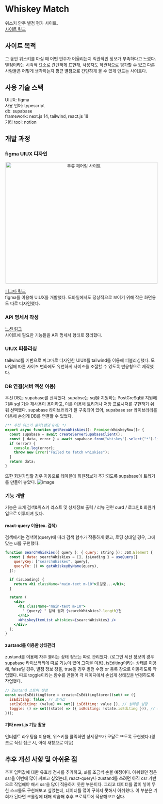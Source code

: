# Whiskey Match  
위스키 안주 별점 평가 사이트.   
[사이트 링크](whiskey-match.vercel.app)

## 사이트 목적
그 동안 위스키를 마실 때 어떤 안주가 어울리는지 직관적인 정보가 부족하다고 느꼈다. 별점이라는 시각적 요소로 간단하게 표현해, 사용자도 직관적으로 평가할 수 있고 다른 사람들은 어떻게 생각하는지 평균 별점으로 간단하게 볼 수 있게 만드는 사이트다.

## 사용 기술 스택
UIUX: figma  
사용 언어: typescript  
db: supabase  
framework: next.js 14, tailwind, react.js 18  
기타 tool: notion  

## 개발 과정
### figma UIUX 디자인
<div style="text-align: center;">
<img src="https://github.com/user-attachments/assets/7865c0e7-8c04-45ab-b26a-35539da19255" alt="주류 페어링 사이트" width="500" height="400">
</div>  

[피그마 링크](https://www.figma.com/design/FlpKf4rxa1umPBbXXU8Wz5/%EC%A3%BC%EB%A5%98-%ED%8E%98%EC%96%B4%EB%A7%81-%EC%82%AC%EC%9D%B4%ED%8A%B8?m=auto&t=Rl0jrkCIbLUVYsjL-6)  
figma를 이용해 UIUX를 개발했다. 모바일에서도 정상적으로 보이기 위해 작은 화면용도 따로 디자인했다.


### API 명세서 작성
[노션 링크](https://seen-tithonia-e2a.notion.site/Api-13387261efe3804cbc9ff7b83abe8d1d)  
사이트에 필요한 기능들을 API 명세서 형태로 정리했다.

### UIUX 퍼블리싱
tailwind를 기반으로 피그마로 디자인한 UIUX를 tailwind를 이용해 퍼블리싱했다. 모바일에 따른 사이즈 변화에도 유연하게 사이즈를 조절할 수 있도록 반응형으로 제작했다.

### DB 연결(서버 액션 이용) 
우선 DB는 supabase를 선택했다. supabse는 sql을 지원하는 PostGreSql을 지원해 기존 sql 기술 재사용이 용이하고, 이를 이용해 트리거나 저장 프로시저를 구현하기 쉬워 선택했다. supabase 라이브러리가 잘 구축되어 있어, supabase ssr 라이브러리를 이용해 손쉽게 DB를 연결할 수 있었다.
```jsx
/** 추천 위스키 출력(랜덤 8개) */
export async function getRecoWhiskies(): Promise<WhiskeyRow[]> {
  const supabase = await createServerSupabaseClient();
  const { data, error } = await supabase.from("whiskey").select("*").limit(8); // 최대 8개
  if (error) {
    console.log(error);
    throw new Error("Failed to fetch whiskies");
  }
  return data;
}
```
  
또한 회원가입할 경우 자동으로 테이블에 회원정보가 추가되도록 supabase에 트리거를 만들어 놓았다.
![image](https://github.com/user-attachments/assets/d6613d11-3f79-40a1-a1c2-1f969746afb1)  
### 기능 개발
기능은 크게 검색&위스키 리스트 및 상세정보 출력 / 리뷰 관련 curd / 로그인& 회원가입으로 이루어져 있다. 

#### react-query 이용(ex. 검색)
검색에서는 검색어(query)에 따라 검색 함수가 작동하게 했고, 로딩 상태일 경우, 그에 맞는 ui를 구현했다.
```jsx
function SearchWhiskies({ query }: { query: string }): JSX.Element {
  const { data: searchWhiskies = [], isLoading } = useQuery({
    queryKey: ["searchWhiskes", query],
    queryFn: () => getWhiskeyByName(query),
  });

  if (isLoading) {
    return <h1 className="main-text m-10">로딩중...</h1>;
  }

  return (
    <div>
      <h1 className="main-text m-10">
        " {query} " 검색 결과 {searchWhiskies?.length}건
      </h1>
      <WhiskeyItemList whiskies={searchWhiskies} />
    </div>
  );
}
```
#### zustand를 이용한 상태관리
zustand를 이용해 자주 불리는 상태 정보는 따로 관리했다. (로그인 세션 정보의 경우 supabase 라이브러리에 따로 기능이 있어 그쪽을 이용),
isEditing이라는 상태를 이용해, false일 경우, 별점 정보 창을, true일 경우 별점 수정 or 등록 창으로 이동하도록 작업했다. 따로 toggle이라는 함수를 만들어 각 페이지에서 손쉽게 상태값을 변경하도록 작업했다.

```jsx
// Zustand 스토어 생성
const useIsEditingStore = create<IsEditingStore>((set) => ({
  isEditing: false, // 초기값
  setIsEditing: (value) => set({ isEditing: value }), // 상태를 설정
  toggle: () => set((state) => ({ isEditing: !state.isEditing })), // 상태를 반전
}));

```
#### 기타 next.js 기능 활용
인터셉트 라우팅을 이용해, 위스키를 클릭하면 상세정보가 모달로 뜨도록 구현했다.(링크로 직접 접근 시, 아예 새창으로 이동)

## 추후 개선 사항 및 아쉬운 점
추후 입력값에 대한 유효성 검사를 추가하고, ui를 조금씩 손볼 예정이다. 아쉬웠던 점은 ssr을 이번에 많이 써보고 싶었는데, react-query나 zustand를 쓰려면 아직 csr 기반으로 작업해야 해서 ssr을 많이 적용하지 못한 부분이다. 그리고 데이터를 많이 넣어 무한 스크롤도 구현해보고 싶었는데, 데이터를 많이 구하지 못해서 아쉬웠다. 이 부분은 기회가 된다면 크롤링에 대해 학습해 추후 프로젝트에 적용해보고 싶다.  


